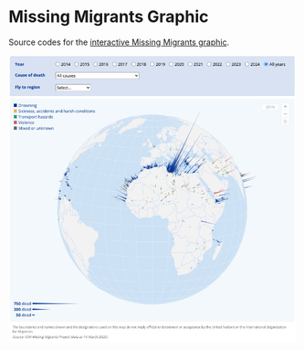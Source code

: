 # Missing Migrants Graphic

Source codes for the [interactive Missing Migrants graphic](https://iom.github.io/missing-migrants-graphic/).

![](assets/preview.jpg)